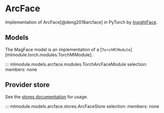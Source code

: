 # ArcFace

Implementation of ArcFace[@deng2018arcface]
in PyTorch by [InsightFace](https://github.com/TreB1eN/InsightFace_Pytorch).

## Models

The MagFace model is an implementation of a [`TorchMlModule`][mlmodule.torch.modules.TorchMlModule].

::: mlmodule.models.arcface.modules.TorchArcFaceModule
    selection:
        members: none

## Provider store

See the [stores documentation](../references/stores.md) for usage.

::: mlmodule.models.arcface.stores.ArcFaceStore
    selection:
        members: none
